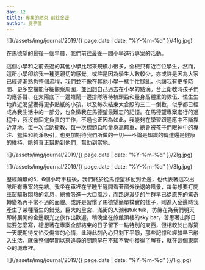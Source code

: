 ```yaml
---
day: 12
title: 專案的結束 前往金邊
author: 吳亭儒
---
```

![](/assets/img/journal/2019/{{ page.date | date: "%Y-%m-%d" }}/4lg.jpg)

在馬德望的最後一個早晨，我們前往最後一間小學進行專案的活動。

這個小學和之前去過的其他小學比起來規模小很多，全校只有近百位學生，然而，這所小學卻給我一種更親切的感覺。或許是因為學生人數較少，亦或許是因為大家已經逐漸熟悉整個流程，我們並不像在其他小學一樣手忙腳亂，也讓我有更多時間、更多空檔能仔細觀察周圍，並回想自己過去在小學的點滴。台上衛教時孩子們的應答聲、在太陽底下一邊嬉鬧一邊排隊等待梳頭蝨和量身高體重的隊伍、怯生生地靠近渴望獲得更多貼紙的小孩，以及每次結束大合照的三二一倒數，似乎都已經成為我生活中的一部分，也象徵我在馬德望最難忘的記憶。在馬德望專案進行的過程中，我沒有固定負責的工作，不過也正因為如此，我能夠在學習跟適應中不斷靠近當地，每一次協助衛教、每一次梳頭蝨和量身高體重，總會被孩子們眼神中的專注、羞怯和純淨吸引，也更加期待我們所做的一切──不論是知識的傳達還是健康的維持，能夠真正幫助到他們，幫助到當地。

![](/assets/img/journal/2019/{{ page.date | date: "%Y-%m-%d" }}/2lg.jpg)

![](/assets/img/journal/2019/{{ page.date | date: "%Y-%m-%d" }}/3lg.jpg)

歷經顛簸的5、6個小時車程後，我們終於從馬德望移動到金邊，也代表著這次出隊所有專案的完結。我坐在車裡在半睡半醒間看著窗外後退的風景，每每想要打開車窗驅散悶熱的氣息，總會吸進一大口風沙，而路邊漫步的牛群早已從原先的驚奇轉變為再平常不過的面貌。或許是習慣了馬德望簡單樸實的樣子，剛進入金邊時我產生了某種陌生的錯覺，巨大的皇宮、滿街的人潮和tuk tuk，彷彿在為我們明天即將展開的金邊觀光之旅作出歡迎。稍晚坐在旅館頂樓的sky bar，苦思著出隊日誌要怎麼寫，總想著在專案全部結束的日子留下一點特別的東西，但相較於出隊第一天既期待又怕受傷害的心情，此時此刻內心只剩下平靜，那些記憶和經驗早已融入生活，就像整個學期以來追尋的問題早在不知不覺中獲得了解答，就在這個東南亞的城市裡。

![](/assets/img/journal/2019/{{ page.date | date: "%Y-%m-%d" }}/1lg.jpg)